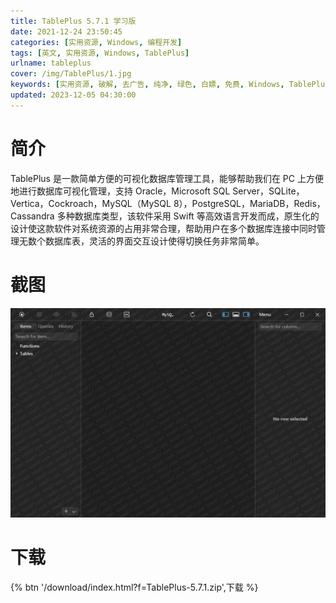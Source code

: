 ```yaml
---
title: TablePlus 5.7.1 学习版
date: 2021-12-24 23:50:45
categories: [实用资源, Windows, 编程开发]
tags: [英文, 实用资源, Windows, TablePlus]
urlname: tableplus
cover: /img/TablePlus/1.jpg
keywords: [实用资源, 破解, 去广告, 纯净, 绿色, 白嫖, 免费, Windows, TablePlus]
updated: 2023-12-05 04:30:00
---
```


# 简介

TablePlus 是一款简单方便的可视化数据库管理工具，能够帮助我们在 PC 上方便地进行数据库可视化管理，支持 Oracle，Microsoft SQL Server，SQLite，Vertica，Cockroach，MySQL（MySQL 8），PostgreSQL，MariaDB，Redis，Cassandra 多种数据库类型，该软件采用 Swift 等高效语言开发而成，原生化的设计使这款软件对系统资源的占用非常合理，帮助用户在多个数据库连接中同时管理无数个数据库表，灵活的界面交互设计使得切换任务非常简单。

# 截图

![](/img/TablePlus/2.jpg)

# 下载

{% btn '/download/index.html?f=TablePlus-5.7.1.zip',下载 %}
